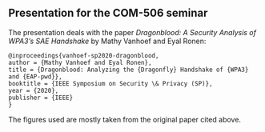 ## Presentation for the COM-506 seminar

The presentation deals with the paper *Dragonblood: A Security Analysis of WPA3’s SAE Handshake* by Mathy Vanhoef and Eyal Ronen:

  ```
  @inproceedings{vanhoef-sp2020-dragonblood,
  author = {Mathy Vanhoef and Eyal Ronen},
  title = {Dragonblood: Analyzing the {Dragonfly} Handshake of {WPA3} and {EAP-pwd}},
  booktitle = {IEEE Symposium on Security \& Privacy (SP)},
  year = {2020},
  publisher = {IEEE}
  }
  ```
The figures used are mostly taken from the original paper cited above.
